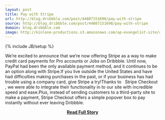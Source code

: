 ```yaml
---
layout: post
title: Pay with Stripe
url: http://blog.dribbble.com/post/44807151698/pay-with-stripe
source: http://blog.dribbble.com/post/44807151698/pay-with-stripe
domain: blog.dribbble.com
image: http://kinlane-productions.s3.amazonaws.com/ap-evangelist-site/curated/screenshots/9352_api500_com.png
---
```

{% include JB/setup %}<p>We’re excited to announce that we’re now offering Stripe as a way to make credit card payments for Pro accounts or Jobs on Dribbble. Until now, PayPal had been the only available payment method, and it continues to be an option along with Stripe.If you live outside the United States and have had difficulties making purchases in the past, or if your business has had trouble using a company card, give Stripe a try!Thanks to   Stripe Checkout , we were able to integrate their functionality in to our site with incredible speed and ease.Plus, instead of sending customers to a third-party site to make a payment, Stripe Checkout offers a simple popover box to pay instantly without ever leaving Dribbble.</p>
<center><p><a href="http://blog.dribbble.com/post/44807151698/pay-with-stripe" style='padding:25px; font-sze:18px; font-weight: bold;'>Read Full Story</a></p></center>
